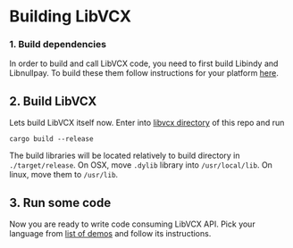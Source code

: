 # Building LibVCX

### 1. Build dependencies
In order to build and call LibVCX code, you need to first build Libindy and Libnullpay. To 
build these them follow instructions for your platform [here](https://github.com/hyperledger/indy-sdk/tree/master/docs/build-guides).

## 2. Build LibVCX
Lets build LibVCX itself now. Enter into [libvcx directory](../libvcx) of this repo and run
```
cargo build --release
```
The build libraries will be located relatively to build directory in `./target/release`. On OSX, move `.dylib` library
into `/usr/local/lib`. On linux, move them to `/usr/lib`. 

## 3. Run some code
Now you are ready to write code consuming LibVCX API. Pick your language from [list of demos](https://github.com/AbsaOSS/libvcx#get-started)
and follow its instructions.

